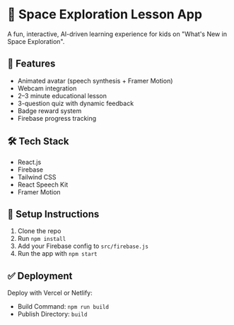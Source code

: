 # 🚀 Space Exploration Lesson App

A fun, interactive, AI-driven learning experience for kids on "What's New in Space Exploration".

## 🌌 Features
- Animated avatar (speech synthesis + Framer Motion)
- Webcam integration
- 2–3 minute educational lesson
- 3-question quiz with dynamic feedback
- Badge reward system
- Firebase progress tracking

## 🛠 Tech Stack
- React.js
- Firebase
- Tailwind CSS
- React Speech Kit
- Framer Motion

## 🧪 Setup Instructions

1. Clone the repo  
2. Run `npm install`  
3. Add your Firebase config to `src/firebase.js`  
4. Run the app with `npm start`

## ✅ Deployment
Deploy with Vercel or Netlify:
- Build Command: `npm run build`
- Publish Directory: `build`
